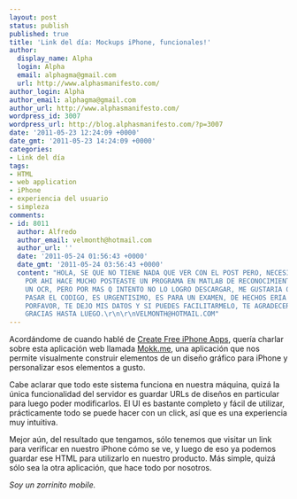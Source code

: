 ```yaml
---
layout: post
status: publish
published: true
title: 'Link del día: Mockups iPhone, funcionales!'
author:
  display_name: Alpha
  login: Alpha
  email: alphagma@gmail.com
  url: http://www.alphasmanifesto.com/
author_login: Alpha
author_email: alphagma@gmail.com
author_url: http://www.alphasmanifesto.com/
wordpress_id: 3007
wordpress_url: http://blog.alphasmanifesto.com/?p=3007
date: '2011-05-23 12:24:09 +0000'
date_gmt: '2011-05-23 14:24:09 +0000'
categories:
- Link del día
tags:
- HTML
- web application
- iPhone
- experiencia del usuario
- simpleza
comments:
- id: 8011
  author: Alfredo
  author_email: velmonth@hotmail.com
  author_url: ''
  date: '2011-05-24 01:56:43 +0000'
  date_gmt: '2011-05-24 03:56:43 +0000'
  content: "HOLA, SE QUE NO TIENE NADA QUE VER CON EL POST PERO, NECESITO TU AYUDA,
    POR AHI HACE MUCHO POSTEASTE UN PROGRAMA EN MATLAB DE RECONOCIMIENTO DE CARACETERS,
    UN OCR, PERO POR MAS Q INTENTO NO LO LOGRO DESCARGAR, ME GUSTARIA QUE ME PUDIERAS
    PASAR EL CODIGO, ES URGENTISIMO, ES PARA UN EXAMEN, DE HECHOS ERIA MI EXAMEN,
    PORFAVOR, TE DEJO MIS DATOS Y SI PUEDES FACILITARMELO, TE AGRADECERIA INFINITAMENTE,
    GRACIAS HASTA LUEGO.\r\n\r\nVELMONTH@HOTMAIL.COM"
---
```


Acordándome de cuando hablé de [Create Free iPhone Apps](https://blog.alphasmanifesto.com/2010/04/08/link-del-dia-1-2-3-iphone-app/), quería charlar sobre esta aplicación web llamada [Mokk.me](http://mokk.me/), una aplicación que nos permite visualmente construir elementos de un diseño gráfico para iPhone y personalizar esos elementos a gusto.

Cabe aclarar que todo este sistema funciona en nuestra máquina, quizá la única funcionalidad del servidor es guardar URLs de diseños en particular para luego poder modificarlos. El UI es bastante completo y fácil de utilizar, prácticamente todo se puede hacer con un click, así que es una experiencia muy intuitiva.

Mejor aún, del resultado que tengamos, sólo tenemos que visitar un link para verificar en nuestro iPhone cómo se ve, y luego de eso ya podemos guardar ese HTML para utilizarlo en nuestro producto. Más simple, quizá sólo sea la otra aplicación, que hace todo por nosotros.

_Soy un zorrinito mobile._
